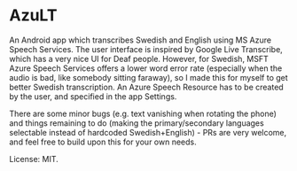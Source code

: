 # AzuLT
An Android app which transcribes Swedish and English using MS Azure Speech Services.
The user interface is inspired by Google Live Transcribe, which has a very nice UI for Deaf people. However, for Swedish, MSFT Azure Speech Services offers a lower word error rate (especially when the audio is bad, like somebody sitting faraway), so I made this for myself to get better Swedish transcription.
An Azure Speech Resource has to be created by the user, and specified in the app Settings.

There are some minor bugs (e.g. text vanishing when rotating the phone) and things remaining to do (making the primary/secondary languages selectable instead of hardcoded Swedish+English) - PRs are very welcome, and feel free to build upon this for your own needs.

License: MIT.
